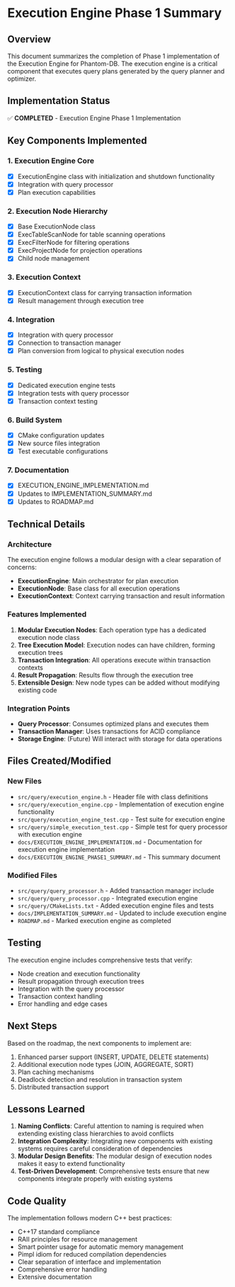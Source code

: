 # Execution Engine Phase 1 Summary

## Overview

This document summarizes the completion of Phase 1 implementation of the Execution Engine for Phantom-DB. The execution engine is a critical component that executes query plans generated by the query planner and optimizer.

## Implementation Status

✅ **COMPLETED** - Execution Engine Phase 1 Implementation

## Key Components Implemented

### 1. Execution Engine Core
- [x] ExecutionEngine class with initialization and shutdown functionality
- [x] Integration with query processor
- [x] Plan execution capabilities

### 2. Execution Node Hierarchy
- [x] Base ExecutionNode class
- [x] ExecTableScanNode for table scanning operations
- [x] ExecFilterNode for filtering operations
- [x] ExecProjectNode for projection operations
- [x] Child node management

### 3. Execution Context
- [x] ExecutionContext class for carrying transaction information
- [x] Result management through execution tree

### 4. Integration
- [x] Integration with query processor
- [x] Connection to transaction manager
- [x] Plan conversion from logical to physical execution nodes

### 5. Testing
- [x] Dedicated execution engine tests
- [x] Integration tests with query processor
- [x] Transaction context testing

### 6. Build System
- [x] CMake configuration updates
- [x] New source files integration
- [x] Test executable configurations

### 7. Documentation
- [x] EXECUTION_ENGINE_IMPLEMENTATION.md
- [x] Updates to IMPLEMENTATION_SUMMARY.md
- [x] Updates to ROADMAP.md

## Technical Details

### Architecture
The execution engine follows a modular design with a clear separation of concerns:
- **ExecutionEngine**: Main orchestrator for plan execution
- **ExecutionNode**: Base class for all execution operations
- **ExecutionContext**: Context carrying transaction and result information

### Features Implemented
1. **Modular Execution Nodes**: Each operation type has a dedicated execution node class
2. **Tree Execution Model**: Execution nodes can have children, forming execution trees
3. **Transaction Integration**: All operations execute within transaction contexts
4. **Result Propagation**: Results flow through the execution tree
5. **Extensible Design**: New node types can be added without modifying existing code

### Integration Points
- **Query Processor**: Consumes optimized plans and executes them
- **Transaction Manager**: Uses transactions for ACID compliance
- **Storage Engine**: (Future) Will interact with storage for data operations

## Files Created/Modified

### New Files
- `src/query/execution_engine.h` - Header file with class definitions
- `src/query/execution_engine.cpp` - Implementation of execution engine functionality
- `src/query/execution_engine_test.cpp` - Test suite for execution engine
- `src/query/simple_execution_test.cpp` - Simple test for query processor with execution engine
- `docs/EXECUTION_ENGINE_IMPLEMENTATION.md` - Documentation for execution engine implementation
- `docs/EXECUTION_ENGINE_PHASE1_SUMMARY.md` - This summary document

### Modified Files
- `src/query/query_processor.h` - Added transaction manager include
- `src/query/query_processor.cpp` - Integrated execution engine
- `src/query/CMakeLists.txt` - Added execution engine files and tests
- `docs/IMPLEMENTATION_SUMMARY.md` - Updated to include execution engine
- `ROADMAP.md` - Marked execution engine as completed

## Testing

The execution engine includes comprehensive tests that verify:
- Node creation and execution functionality
- Result propagation through execution trees
- Integration with the query processor
- Transaction context handling
- Error handling and edge cases

## Next Steps

Based on the roadmap, the next components to implement are:
1. Enhanced parser support (INSERT, UPDATE, DELETE statements)
2. Additional execution node types (JOIN, AGGREGATE, SORT)
3. Plan caching mechanisms
4. Deadlock detection and resolution in transaction system
5. Distributed transaction support

## Lessons Learned

1. **Naming Conflicts**: Careful attention to naming is required when extending existing class hierarchies to avoid conflicts
2. **Integration Complexity**: Integrating new components with existing systems requires careful consideration of dependencies
3. **Modular Design Benefits**: The modular design of execution nodes makes it easy to extend functionality
4. **Test-Driven Development**: Comprehensive tests ensure that new components integrate properly with existing systems

## Code Quality

The implementation follows modern C++ best practices:
- C++17 standard compliance
- RAII principles for resource management
- Smart pointer usage for automatic memory management
- Pimpl idiom for reduced compilation dependencies
- Clear separation of interface and implementation
- Comprehensive error handling
- Extensive documentation